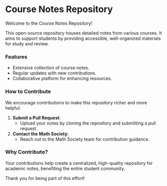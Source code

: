 # Course Notes Repository  

Welcome to the Course Notes Repository!  

This open-source repository houses detailed notes from various courses. It aims to support students by providing accessible, well-organized materials for study and review.  

### Features  
- Extensive collection of course notes.  
- Regular updates with new contributions.  
- Collaborative platform for enhancing resources.  

### How to Contribute  
We encourage contributions to make this repository richer and more helpful:  
1. **Submit a Pull Request**:  
   - Upload your notes by cloning the repository and submitting a pull request.  
2. **Contact the Math Society**:  
   - Reach out to the Math Society team for contribution guidance.  

### Why Contribute?  
Your contributions help create a centralized, high-quality repository for academic notes, benefiting the entire student community.  

Thank you for being part of this effort!  
